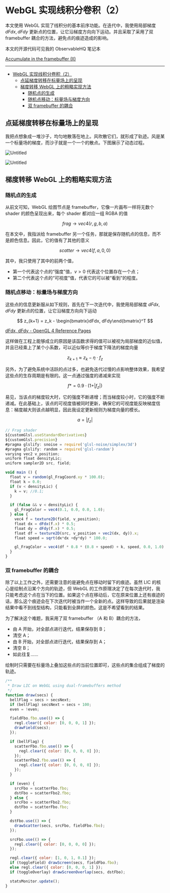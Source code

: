# WebGL 实现线积分卷积（2）

本文使用 WebGL 实现了线积分的基本前序功能。在迭代中，我使用局部梯度 $dFdx, dFdy$ 更新点的位置，让它沿梯度方向向下运动。并且采取了采用了双 framebuffer 耦合的方法，避免点的痕迹造成的影响。

本文的开源代码可见我的 ObservableHQ 笔记本

[Accumulate in the framebuffer (II)](https://observablehq.com/@listenzcc/accumulate-in-the-framebuffer-ii)

---
- [WebGL 实现线积分卷积（2）](#webgl-实现线积分卷积2)
  - [点延梯度转移在标量场上的呈现](#点延梯度转移在标量场上的呈现)
  - [梯度转移 WebGL 上的粗略实现方法](#梯度转移-webgl-上的粗略实现方法)
    - [随机点的生成](#随机点的生成)
    - [随机点移动：标量场与梯度方向](#随机点移动标量场与梯度方向)
    - [双 framebuffer 的耦合](#双-framebuffer-的耦合)


## 点延梯度转移在标量场上的呈现

我把点想象成一堆沙子，均匀地散落在地上。风吹散它们，就形成了轨迹。风是某一个标量场的梯度，而沙子就是一个一个的散点。下图展示了动态过程。

![Untitled](WebGL%20%E5%AE%9E%E7%8E%B0%E7%BA%BF%E7%A7%AF%E5%88%86%E5%8D%B7%E7%A7%AF%EF%BC%882%EF%BC%89%203ad79020404d4c53af19d44ab1409071/Untitled.png)

![Untitled](WebGL%20%E5%AE%9E%E7%8E%B0%E7%BA%BF%E7%A7%AF%E5%88%86%E5%8D%B7%E7%A7%AF%EF%BC%882%EF%BC%89%203ad79020404d4c53af19d44ab1409071/Untitled%201.png)

## 梯度转移 WebGL 上的粗略实现方法

### 随机点的生成

从前文可知，WebGL 绘图节点是 framebuffer，它像一片画布一样将无数个 shader 的颜色呈现出来，每个 shader 都对应一组 RGBA 的值

$$
frag \rightarrow vec4(r, g, b, a)
$$

在本文中，我指派给 framebuffer 另一个任务，那就是保存随机点的信息，而不是颜色信息。因此，它的值有了其他的意义

$$
scatter\rightarrow vec4(f, a, 0, 0)
$$

其中，我只使用了其中的前两个值，

- 第一个代表这个点的“强度”值，$v>0$ 代表这个位置存在一个点；
- 第二个代表这个点的“可视度”值，代表它的可以被“看到”的程度。

### 随机点移动：标量场与梯度方向

这些点的信息更新服从如下规则，首先在下一次迭代中，我使用局部梯度 $dFdx, dFdy$ 更新点的位置，让它沿梯度方向向下运动

$$
z_{k+1} = z_k - \begin{bmatrix}dFdx, dFdy\end{bmatrix}^T
$$

[dFdx, dFdy - OpenGL 4 Reference Pages](https://registry.khronos.org/OpenGL-Refpages/gl4/html/dFdx.xhtml)

这样做在工程上能够成立的原因是该函数求得的值可以被视为局部梯度的近似值，并且已经乘上了某个小系数，可以近似等价于梯度下降法的梯度向量

$$
z_{k+1} \approx z_k - \eta \cdot f_z
$$

另外，为了避免系统中活跃的点过多，也避免迭代过慢的点影响整体效果，我希望这些点的生存周期是有限的。这一点通过强度的递减来实现

$$
f *= 0.9 \cdot (1+\vert f_z\vert)
$$

易见，当该点的梯度较大时，它的强度不断递增；而当梯度较小时，它的强度不断递减。在此基础上，该点的可视度值被同时更新，确保它的可视度能反映梯度信息：梯度越大则该点越明显，因此我设定更新规则为梯度向量的模长。

$$
a=\vert f_z \vert
$$

```jsx
// Frag shader
${customGlsl.useStandardDerivatives}
${customGlsl.precision}
#pragma glslify: snoise = require('glsl-noise/simplex/3d')
#pragma glslify: random = require('glsl-random')
varying vec2 v_position;
uniform float densityLic;
uniform sampler2D src, field;

void main () {
  float v = random(gl_FragCoord.xy * 100.0);
  float k = 0.0;
  if (v < densityLic) {
    k = v; //0.1;
  }

  if (false && v < densityLic) {
    gl_FragColor = vec4(0.1, 0.0, 0.0, 1.0);
  } else {
    vec4 f = texture2D(field, v_position);
    float dx = dFdx(f.x) * 0.5;
    float dy = dFdy(f.x) * 0.5;
    float df = texture2D(src, v_position + vec2(dx, dy)).x;
    float speed = sqrt(dx*dx +dy*dy) * 100.0;

    gl_FragColor = vec4(df * 0.8 * (0.8 + speed) + k, speed, 0.0, 1.0);
  }
}
```

### 双 framebuffer 的耦合

除了以上工作之外，还需要注意的是避免点在移动时留下的痕迹。虽然 LIC 的核心是绘制点沿某个方向的轨迹，但 WebGL 的工作原理决定了在每次迭代时，我只能考虑这个点在当下的位置。如果这个点在移动后，它在原来位置上还有痕迹的话，那么这个痕迹会在下次迭代时被当作一个全新的点。这样导致的后果就是渲染结果中看不到线型结构，只能看到全屏的颜色。这是不希望看到的结果。

为了解决这个难题，我采用了双 framebuffer （A 和 B）耦合的方法，

- 由 A 开始，对全部点进行迭代，结果保存到 B；
- 清空 A；
- 由 B 开始，对全部点进行迭代，结果保存到 A；
- 清空 B；
- 如此往复……

绘制时只需要在标量场上叠加这些点的当前位置即可，这些点的集合组成了梯度的轨迹。

```jsx
/**
 * Draw LIC on WebGL using dual-framebuffers method
 */
function draw(secs) {
  bellFlag = secs > secsNext;
  if (bellFlag) secsNext = secs + 100;
  even = !even;

  fieldFbo.fbo.use(() => {
    regl.clear({ color: [0, 0, 0, 1] });
    drawField(secs);
  });

  if (bellFlag) {
    scatterFbo.fbo.use(() => {
      regl.clear({ color: [0, 0, 0, 0] });
    });
    scatterFbo2.fbo.use(() => {
      regl.clear({ color: [0, 0, 0, 0] });
    });
  }

  if (even) {
    srcFbo = scatterFbo.fbo;
    dstFbo = scatterFbo2.fbo;
  } else {
    srcFbo = scatterFbo2.fbo;
    dstFbo = scatterFbo.fbo;
  }

  dstFbo.use(() => {
    drawScatter(secs, srcFbo, fieldFbo.fbo);
  });

  srcFbo.use(() => {
    regl.clear({ color: [0, 0, 0, 0] });
  });

  regl.clear({ color: [1, 0, 1, 0.1] });
  if (toggleField) drawScreen(secs, fieldFbo.fbo);
  else regl.clear({ color: [0, 0, 0, 1] });
  if (toggleOverlay) drawScreenOverlap(secs, dstFbo);

  statsMonitor.update();
}
```